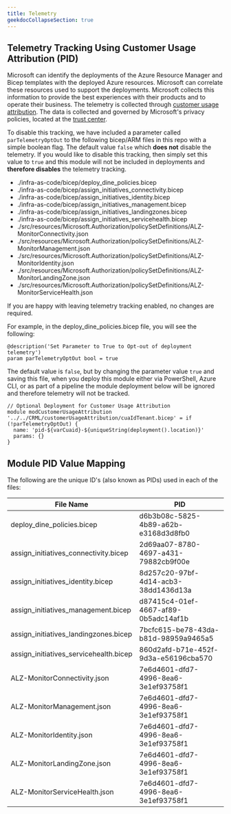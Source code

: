 ```yaml
---
title: Telemetry
geekdocCollapseSection: true
---
```


<!-- markdownlint-disable -->
## Telemetry Tracking Using Customer Usage Attribution (PID)
<!-- markdownlint-restore -->

Microsoft can identify the deployments of the Azure Resource Manager and Bicep templates with the deployed Azure resources. Microsoft can correlate these resources used to support the deployments. Microsoft collects this information to provide the best experiences with their products and to operate their business. The telemetry is collected through [customer usage attribution](https://docs.microsoft.com/azure/marketplace/azure-partner-customer-usage-attribution). The data is collected and governed by Microsoft's privacy policies, located at the [trust center](https://www.microsoft.com/trustcenter).

To disable this tracking, we have included a parameter called `parTelemetryOptOut` to the following bicep/ARM files in this repo with a simple boolean flag. The default value `false` which **does not** disable the telemetry. If you would like to disable this tracking, then simply set this value to `true` and this module will not be included in deployments and **therefore disables** the telemetry tracking.

- ./infra-as-code/bicep/deploy_dine_policies.bicep
- ./infra-as-code/bicep/assign_initiatives_connectivity.bicep
- ./infra-as-code/bicep/assign_initiatives_identity.bicep
- ./infra-as-code/bicep/assign_initiatives_management.bicep
- ./infra-as-code/bicep/assign_initiatives_landingzones.bicep
- ./infra-as-code/bicep/assign_initiatives_servicehealth.bicep
- ./src/resources/Microsoft.Authorization/policySetDefinitions/ALZ-MonitorConnectivity.json
- ./src/resources/Microsoft.Authorization/policySetDefinitions/ALZ-MonitorManagement.json
- ./src/resources/Microsoft.Authorization/policySetDefinitions/ALZ-MonitorIdentity.json
- ./src/resources/Microsoft.Authorization/policySetDefinitions/ALZ-MonitorLandingZone.json
- ./src/resources/Microsoft.Authorization/policySetDefinitions/ALZ-MonitorServiceHealth.json

If you are happy with leaving telemetry tracking enabled, no changes are required.

For example, in the deploy_dine_policies.bicep file, you will see the following:

```bicep
@description('Set Parameter to True to Opt-out of deployment telemetry')
param parTelemetryOptOut bool = true
```

The default value is `false`, but by changing the parameter value `true` and saving this file, when you deploy this module either via PowerShell, Azure CLI, or as part of a pipeline the module deployment below will be ignored and therefore telemetry will not be tracked.

```bicep
// Optional Deployment for Customer Usage Attribution
module modCustomerUsageAttribution '../../CRML/customerUsageAttribution/cuaIdTenant.bicep' = if (!parTelemetryOptOut) {
  name: 'pid-${varCuaid}-${uniqueString(deployment().location)}'
  params: {}
}
```

## Module PID Value Mapping

The following are the unique ID's (also known as PIDs) used in each of the files:

| File Name                     | PID                                  |
| ------------------------------- | ------------------------------------ |
| deploy_dine_policies.bicep            | d6b3b08c-5825-4b89-a62b-e3168d3d8fb0 |
| assign_initiatives_connectivity.bicep | 2d69aa07-8780-4697-a431-79882cb9f00e |
| assign_initiatives_identity.bicep | 8d257c20-97bf-4d14-acb3-38dd1436d13a |
| assign_initiatives_management.bicep | d87415c4-01ef-4667-af89-0b5adc14af1b |
| assign_initiatives_landingzones.bicep | 7bcfc615-be78-43da-b81d-98959a9465a5 |
| assign_initiatives_servicehealth.bicep | 860d2afd-b71e-452f-9d3a-e56196cba570 |
| ALZ-MonitorConnectivity.json | 7e6d4601-dfd7-4996-8ea6-3e1ef93758f1 |
| ALZ-MonitorManagement.json | 7e6d4601-dfd7-4996-8ea6-3e1ef93758f1 |
| ALZ-MonitorIdentity.json | 7e6d4601-dfd7-4996-8ea6-3e1ef93758f1 |
| ALZ-MonitorLandingZone.json | 7e6d4601-dfd7-4996-8ea6-3e1ef93758f1 |
| ALZ-MonitorServiceHealth.json | 7e6d4601-dfd7-4996-8ea6-3e1ef93758f1 |
